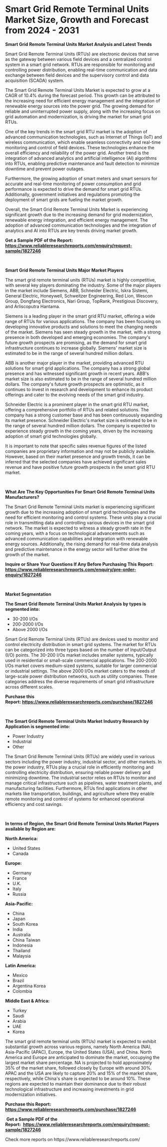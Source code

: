 <p><h1>Smart Grid Remote Terminal Units Market Size, Growth and Forecast from 2024 - 2031</h1></p><p><strong>Smart Grid Remote Terminal Units Market Analysis and Latest Trends</strong></p>
<p><p>Smart Grid Remote Terminal Units (RTUs) are electronic devices that serve as the gateway between various field devices and a centralized control system in a smart grid network. RTUs are responsible for monitoring and controlling power distribution, enabling real-time communication and data exchange between field devices and the supervisory control and data acquisition (SCADA) system.</p><p>The Smart Grid Remote Terminal Units Market is expected to grow at a CAGR of 10.4% during the forecast period. This growth can be attributed to the increasing need for efficient energy management and the integration of renewable energy sources into the power grid. The growing demand for reliable and uninterrupted power supply, along with the increasing focus on grid automation and modernization, is driving the market for smart grid RTUs.</p><p>One of the key trends in the smart grid RTU market is the adoption of advanced communication technologies, such as Internet of Things (IoT) and wireless communication, which enable seamless connectivity and real-time monitoring and control of field devices. These technologies enhance the overall efficiency and reliability of the power grid. Another trend is the integration of advanced analytics and artificial intelligence (AI) algorithms into RTUs, enabling predictive maintenance and fault detection to minimize downtime and prevent power outages.</p><p>Furthermore, the growing adoption of smart meters and smart sensors for accurate and real-time monitoring of power consumption and grid performance is expected to drive the demand for smart grid RTUs. Additionally, government initiatives and regulations promoting the deployment of smart grids are fueling the market growth.</p><p>Overall, the Smart Grid Remote Terminal Units Market is experiencing significant growth due to the increasing demand for grid modernization, renewable energy integration, and efficient energy management. The adoption of advanced communication technologies and the integration of analytics and AI into RTUs are key trends driving market growth.</p></p>
<p><strong>Get a Sample PDF of the Report:&nbsp; <a href="https://www.reliableresearchreports.com/enquiry/request-sample/1827246">https://www.reliableresearchreports.com/enquiry/request-sample/1827246</a></strong></p>
<p>&nbsp;</p>
<p><strong>Smart Grid Remote Terminal Units Major Market Players</strong></p>
<p><p>The smart grid remote terminal units (RTUs) market is highly competitive, with several key players dominating the industry. Some of the major players in the market include Siemens, ABB, Schneider Electric, Iskra Sistemi, General Electric, Honeywell, Schweitzer Engineering, Red Lion, Wescon Group, Dongfang Electronics, Nari Group, TopRank, Prestigious Discovery, and Arliscoputra Hantama.</p><p>Siemens is a leading player in the smart grid RTU market, offering a wide range of RTUs for various applications. The company has been focusing on developing innovative products and solutions to meet the changing needs of the market. Siemens has seen steady growth in the market, with a strong presence in both developed and emerging economies. The company's future growth prospects are promising, as the demand for smart grid infrastructure continues to increase globally. Siemens' market size is estimated to be in the range of several hundred million dollars.</p><p>ABB is another major player in the market, providing advanced RTU solutions for smart grid applications. The company has a strong global presence and has witnessed significant growth in recent years. ABB's market size is also estimated to be in the range of several hundred million dollars. The company's future growth prospects are optimistic, as it continues to invest in research and development to enhance its product offerings and cater to the evolving needs of the smart grid industry.</p><p>Schneider Electric is a prominent player in the smart grid RTU market, offering a comprehensive portfolio of RTUs and related solutions. The company has a strong customer base and has been continuously expanding its market presence. Schneider Electric's market size is estimated to be in the range of several hundred million dollars. The company is expected to experience steady growth in the coming years, driven by the increasing adoption of smart grid technologies globally.</p><p>It is important to note that specific sales revenue figures of the listed companies are proprietary information and may not be publicly available. However, based on their market presence and growth trends, it can be inferred that the selected companies have achieved significant sales revenue and have positive future growth prospects in the smart grid RTU market.</p></p>
<p>&nbsp;</p>
<p><strong>What Are The Key Opportunities For Smart Grid Remote Terminal Units Manufacturers?</strong></p>
<p><p>The Smart Grid Remote Terminal Units market is experiencing significant growth due to the increasing adoption of smart grid technologies and the need for efficient monitoring and control systems. These units play a crucial role in transmitting data and controlling various devices in the smart grid network. The market is expected to witness a steady growth rate in the coming years, with a focus on technological advancements such as advanced communication capabilities and integration with renewable energy sources. Additionally, the rising demand for real-time data analysis and predictive maintenance in the energy sector will further drive the growth of the market.</p></p>
<p><strong>Inquire or Share Your Questions If Any Before Purchasing This Report: <a href="https://www.reliableresearchreports.com/enquiry/pre-order-enquiry/1827246">https://www.reliableresearchreports.com/enquiry/pre-order-enquiry/1827246</a></strong></p>
<p>&nbsp;</p>
<p><strong>Market Segmentation</strong></p>
<p><strong>The Smart Grid Remote Terminal Units Market Analysis by types is segmented into:</strong></p>
<p><ul><li>30-200 I/Os</li><li>200-2000 I/Os</li><li>Above 2000 I/Os</li></ul></p>
<p><p>Smart Grid Remote Terminal Units (RTUs) are devices used to monitor and control electricity distribution in smart grid systems. The market for RTUs can be categorized into three types based on the number of Input/Output (I/O) points. The 30-200 I/Os market includes smaller systems, typically used in residential or small-scale commercial applications. The 200-2000 I/Os market covers medium-sized systems, suitable for larger commercial or industrial settings. The above 2000 I/Os market caters to the needs of large-scale power distribution networks, such as utility companies. These categories address the diverse requirements of smart grid infrastructure across different scales.</p></p>
<p><strong>Purchase this Report:&nbsp;<a href="https://www.reliableresearchreports.com/purchase/1827246">https://www.reliableresearchreports.com/purchase/1827246</a></strong></p>
<p>&nbsp;</p>
<p><strong>The Smart Grid Remote Terminal Units Market Industry Research by Application is segmented into:</strong></p>
<p><ul><li>Power Industry</li><li>Industrial</li><li>Other</li></ul></p>
<p><p>The Smart Grid Remote Terminal Units (RTUs) are widely used in various sectors including the power industry, industrial sector, and other markets. In the power industry, RTUs play a crucial role in efficiently monitoring and controlling electricity distribution, ensuring reliable power delivery and minimizing downtime. The industrial sector relies on RTUs to monitor and manage critical infrastructure such as pipelines, water treatment plants, and manufacturing facilities. Furthermore, RTUs find applications in other markets like transportation, buildings, and agriculture where they enable remote monitoring and control of systems for enhanced operational efficiency and cost savings.</p></p>
<p>&nbsp;</p>
<p><strong>In terms of Region, the Smart Grid Remote Terminal Units Market Players available by Region are:</strong></p>
<p>
    <p> <strong> North America: </strong>
        <ul>
            <li>United States</li>
            <li>Canada</li>
        </ul>
        </p> 
    <p> <strong> Europe: </strong>
        <ul>
            <li>Germany</li>
            <li>France</li>
            <li>U.K.</li>
            <li>Italy</li>
            <li>Russia</li>
        </ul>
        </p> 
    <p> <strong> Asia-Pacific: </strong>
        <ul>
            <li>China</li>
            <li>Japan</li>
            <li>South Korea</li>
            <li>India</li>
            <li>Australia</li>
            <li>China Taiwan</li>
            <li>Indonesia</li>
            <li>Thailand</li>
            <li>Malaysia</li>
        </ul>
        </p> 
    <p> <strong> Latin America: </strong>
        <ul>
            <li>Mexico</li>
            <li>Brazil</li>
            <li>Argentina Korea</li>
            <li>Colombia</li>
        </ul>
        </p> 
    <p> <strong> Middle East & Africa: </strong>
        <ul>
            <li>Turkey</li>
            <li>Saudi</li>
            <li>Arabia</li>
            <li>UAE</li>
            <li>Korea</li>
        </ul>
    </p>
    </p>
<p><p>The smart grid remote terminal units (RTUs) market is expected to exhibit substantial growth across various regions, namely North America (NA), Asia-Pacific (APAC), Europe, the United States (USA), and China. North America and Europe are anticipated to dominate the market, occupying the largest market share percentage. NA is projected to hold approximately 35% of the market share, followed closely by Europe with around 30%. APAC and the USA are likely to capture 20% and 15% of the market share, respectively, while China's share is expected to be around 10%. These regions are expected to maintain their dominance due to their robust technological infrastructure and increasing investments in grid modernization initiatives.</p></p>
<p><strong>Purchase this Report: <a href="https://www.reliableresearchreports.com/purchase/1827246">https://www.reliableresearchreports.com/purchase/1827246</a></strong></p>
<p>&nbsp;<strong>Get a Sample PDF of the Report:&nbsp;&nbsp;<a href="https://www.reliableresearchreports.com/enquiry/request-sample/1827246">https://www.reliableresearchreports.com/enquiry/request-sample/1827246</a></strong></p>
<p><strong></strong></p>
<p>Check more reports on https://www.reliableresearchreports.com/</p>